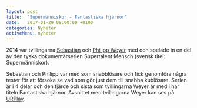 ```yaml
---
layout: post
title:  "Supermänniskor - Fantastiska hjärnor"
date:   2017-01-29 08:00:00 +0100
categories: Nyheter
activeMenu: nyheter
---
```


2014 var tvillingarna [Sebastian](https://www.worldcubeassociation.org/results/p.php?i=2010WEYE02) och [Philipp Weyer](https://www.worldcubeassociation.org/results/p.php?i=2010WEYE01) med och spelade in en del av den tyska dokumentärserien Supertalent Mensch (svensk titel: Supermänniskor). 

Sebastian och Philipp var med som snabblösare och fick genomföra några tester för att försöka se vad som gör just dem till snabba kublösare. Serien är i 4 delar och den fjärde och sista som tvillingarna Weyer är med i har titeln Fantastiska hjärnor. Avsnittet med tvillingarna Weyer kan ses på [URPlay](http://urplay.se/program/198698-supermanniskor-fantastiska-hjarnor). 